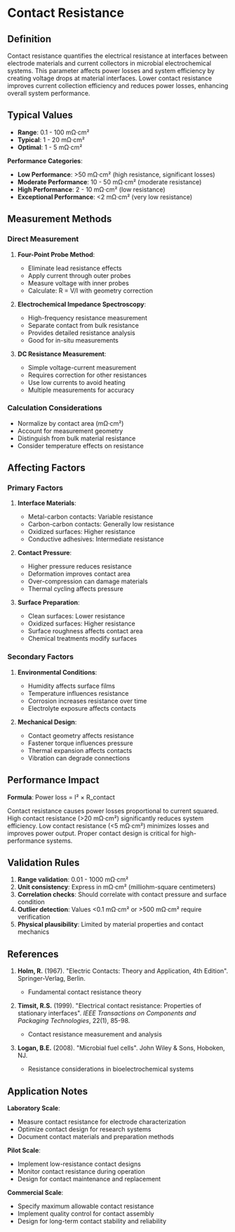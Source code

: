 <!--
Parameter ID: contact_resistance
Category: physical
Generated: 2025-01-16T12:34:00.000Z
-->

# Contact Resistance

## Definition

Contact resistance quantifies the electrical resistance at interfaces between
electrode materials and current collectors in microbial electrochemical systems.
This parameter affects power losses and system efficiency by creating voltage
drops at material interfaces. Lower contact resistance improves current
collection efficiency and reduces power losses, enhancing overall system
performance.

## Typical Values

- **Range**: 0.1 - 100 mΩ·cm²
- **Typical**: 1 - 20 mΩ·cm²
- **Optimal**: 1 - 5 mΩ·cm²

**Performance Categories**:

- **Low Performance**: >50 mΩ·cm² (high resistance, significant losses)
- **Moderate Performance**: 10 - 50 mΩ·cm² (moderate resistance)
- **High Performance**: 2 - 10 mΩ·cm² (low resistance)
- **Exceptional Performance**: <2 mΩ·cm² (very low resistance)

## Measurement Methods

### Direct Measurement

1. **Four-Point Probe Method**:

   - Eliminate lead resistance effects
   - Apply current through outer probes
   - Measure voltage with inner probes
   - Calculate: R = V/I with geometry correction

2. **Electrochemical Impedance Spectroscopy**:

   - High-frequency resistance measurement
   - Separate contact from bulk resistance
   - Provides detailed resistance analysis
   - Good for in-situ measurements

3. **DC Resistance Measurement**:
   - Simple voltage-current measurement
   - Requires correction for other resistances
   - Use low currents to avoid heating
   - Multiple measurements for accuracy

### Calculation Considerations

- Normalize by contact area (mΩ·cm²)
- Account for measurement geometry
- Distinguish from bulk material resistance
- Consider temperature effects on resistance

## Affecting Factors

### Primary Factors

1. **Interface Materials**:

   - Metal-carbon contacts: Variable resistance
   - Carbon-carbon contacts: Generally low resistance
   - Oxidized surfaces: Higher resistance
   - Conductive adhesives: Intermediate resistance

2. **Contact Pressure**:

   - Higher pressure reduces resistance
   - Deformation improves contact area
   - Over-compression can damage materials
   - Thermal cycling affects pressure

3. **Surface Preparation**:
   - Clean surfaces: Lower resistance
   - Oxidized surfaces: Higher resistance
   - Surface roughness affects contact area
   - Chemical treatments modify surfaces

### Secondary Factors

1. **Environmental Conditions**:

   - Humidity affects surface films
   - Temperature influences resistance
   - Corrosion increases resistance over time
   - Electrolyte exposure affects contacts

2. **Mechanical Design**:
   - Contact geometry affects resistance
   - Fastener torque influences pressure
   - Thermal expansion affects contacts
   - Vibration can degrade connections

## Performance Impact

**Formula**: Power loss = I² × R_contact

Contact resistance causes power losses proportional to current squared. High
contact resistance (>20 mΩ·cm²) significantly reduces system efficiency. Low
contact resistance (<5 mΩ·cm²) minimizes losses and improves power output.
Proper contact design is critical for high-performance systems.

## Validation Rules

1. **Range validation**: 0.01 - 1000 mΩ·cm²
2. **Unit consistency**: Express in mΩ·cm² (milliohm-square centimeters)
3. **Correlation checks**: Should correlate with contact pressure and surface
   condition
4. **Outlier detection**: Values <0.1 mΩ·cm² or >500 mΩ·cm² require verification
5. **Physical plausibility**: Limited by material properties and contact
   mechanics

## References

1. **Holm, R.** (1967). "Electric Contacts: Theory and Application, 4th
   Edition". Springer-Verlag, Berlin.

   - Fundamental contact resistance theory

2. **Timsit, R.S.** (1999). "Electrical contact resistance: Properties of
   stationary interfaces". _IEEE Transactions on Components and Packaging
   Technologies_, 22(1), 85-98.

   - Contact resistance measurement and analysis

3. **Logan, B.E.** (2008). "Microbial fuel cells". John Wiley & Sons, Hoboken,
   NJ.
   - Resistance considerations in bioelectrochemical systems

## Application Notes

**Laboratory Scale**:

- Measure contact resistance for electrode characterization
- Optimize contact design for research systems
- Document contact materials and preparation methods

**Pilot Scale**:

- Implement low-resistance contact designs
- Monitor contact resistance during operation
- Design for contact maintenance and replacement

**Commercial Scale**:

- Specify maximum allowable contact resistance
- Implement quality control for contact assembly
- Design for long-term contact stability and reliability
